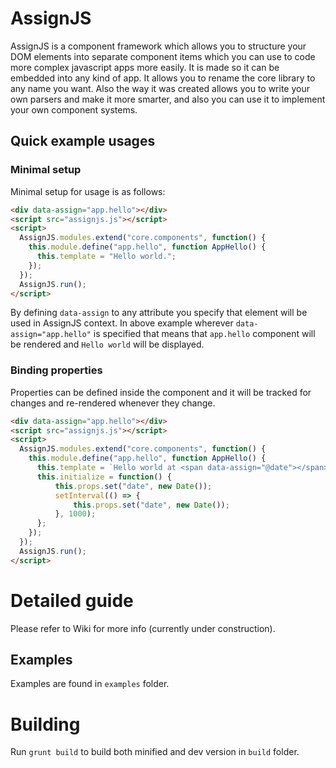 # AssignJS
AssignJS is a component framework which allows you to structure your DOM elements into separate component items which you can use to code more complex javascript apps more easily. It is made so it can be embedded into any kind of app. It allows you to rename the core library to any name you want. Also the way it was created allows you to write your own parsers and make it more smarter, and also you can use it to implement your own component systems.

## Quick example usages

### Minimal setup

Minimal setup for usage is as follows:

```html
<div data-assign="app.hello"></div>
<script src="assignjs.js"></script>
<script>
  AssignJS.modules.extend("core.components", function() { 
    this.module.define("app.hello", function AppHello() {
      this.template = "Hello world.";
    });
  });
  AssignJS.run();
</script>
```

By defining `data-assign` to any attribute you specify that element will be used in AssignJS context. In above example wherever `data-assign="app.hello"` is specified that means that `app.hello` component will be rendered and `Hello world` will be displayed.

### Binding properties

Properties can be defined inside the component and it will be tracked for changes and re-rendered whenever they change.

```html
<div data-assign="app.hello"></div>
<script src="assignjs.js"></script>
<script>
  AssignJS.modules.extend("core.components", function() { 
    this.module.define("app.hello", function AppHello() {
      this.template = `Hello world at <span data-assign="@date"></span>`;
      this.initialize = function() {
          this.props.set("date", new Date());
          setInterval(() => {
              this.props.set("date", new Date());
          }, 1000);
      };
    });
  });
  AssignJS.run();
</script>
```

# Detailed guide

Please refer to Wiki for more info (currently under construction).

## Examples

Examples are found in `examples` folder.

# Building

Run `grunt build` to build both minified and dev version in `build` folder.